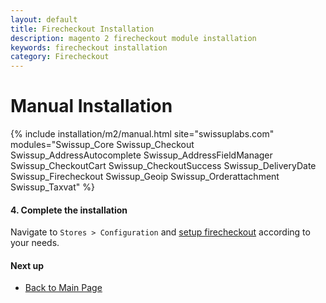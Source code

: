```yaml
---
layout: default
title: Firecheckout Installation
description: magento 2 firecheckout module installation
keywords: firecheckout installation
category: Firecheckout
---
```


# Manual Installation

{% include installation/m2/manual.html site="swissuplabs.com" modules="Swissup_Core Swissup_Checkout Swissup_AddressAutocomplete Swissup_AddressFieldManager Swissup_CheckoutCart Swissup_CheckoutSuccess Swissup_DeliveryDate Swissup_Firecheckout Swissup_Geoip Swissup_Orderattachment Swissup_Taxvat" %}

#### 4. Complete the installation

Navigate to `Stores > Configuration` and
[setup firecheckout](../configuration/) according to your needs.

#### Next up

 -  [Back to Main Page](../)   
 

